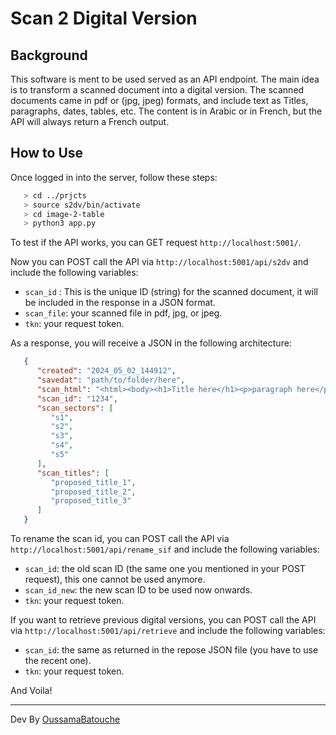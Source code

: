 # Scan 2 Digital Version

## Background
This software is ment to be used served as an API endpoint. The main idea is to transform a scanned document into a digital version. The scanned documents came in pdf or (jpg, jpeg) formats, and include text as Titles, paragraphs, dates, tables, etc. The content is in Arabic or in French, but the API will always return a French output. 

## How to Use
Once logged in into the server, follow these steps:

```sh
   > cd ../prjcts
   > source s2dv/bin/activate
   > cd image-2-table
   > python3 app.py
```

To test if the API works, you can GET request ```http://localhost:5001/```.

Now you can POST call the API via ```http://localhost:5001/api/s2dv``` and include the following variables:

- ```scan_id``` :  This is the unique ID (string) for the scanned document, it will be included in the response in a JSON format.
- ```scan_file```: your scanned file in pdf, jpg, or jpeg.
- ```tkn```: your request token.


As a response, you will receive a JSON in the following architecture:
```json
   {
      "created": "2024_05_02_144912",
      "savedat": "path/to/folder/here",
      "scan_html": "<html><body><h1>Title here</h1><p>paragraph here</p></body></html>",
      "scan_id": "1234",
      "scan_sectors": [
         "s1",
         "s2",
         "s3",
         "s4",
         "s5"
      ],
      "scan_titles": [
         "proposed_title_1",
         "proposed_title_2",
         "proposed_title_3"
      ]
   }
```

To rename the scan id, you can POST call the API via ```http://localhost:5001/api/rename_sif``` and include the following variables:
- ```scan_id```: the old scan ID (the same one you mentioned in your POST request), this one cannot be used anymore.
- ```scan_id_new```: the new scan ID to be used now onwards.
- ```tkn```: your request token.


If you want to retrieve previous digital versions, you can POST call the API via ```http://localhost:5001/api/retrieve``` and include the following variables:
- ```scan_id```: the same as returned in the repose JSON file (you have to use the recent one).
- ```tkn```: your request token.

And Voila!

_______________________
Dev By <a href="https://github.com/OussamaBATOUCHE">OussamaBatouche</a>
